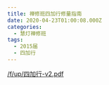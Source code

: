 ```yaml
---
title: 禅修班四加行修量指南
date: 2020-04-23T01:00:08.000Z
categories:
  - 慧灯禅修班
tags:
  - 2015届
  - 四加行
---
```



[/f/up/四加行-v2.pdf](/f/up/四加行-v2.pdf)